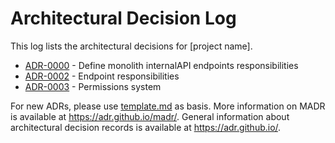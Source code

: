 # Architectural Decision Log

This log lists the architectural decisions for [project name].

<!-- adrlog -- Regenerate the content by using "adr-log -i". You can install it via "npm install -g adr-log" -->

* [ADR-0000](0000-define-monolith-internalAPI-endpoints-responsibilities.md) - Define monolith internalAPI endpoints responsibilities
* [ADR-0002](0002-endpoint-responsibilities.md) - Endpoint responsibilities
* [ADR-0003](0003-permissions-system.md) - Permissions system

<!-- adrlogstop -->

For new ADRs, please use [template.md](template.md) as basis.
More information on MADR is available at <https://adr.github.io/madr/>.
General information about architectural decision records is available at <https://adr.github.io/>.
